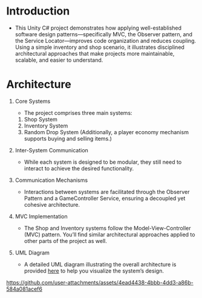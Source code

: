 # Introduction 
- This Unity C# project demonstrates how applying well-established software design patterns—specifically MVC, the Observer pattern, and the Service Locator—improves code organization and reduces coupling. Using a simple inventory and shop scenario, it illustrates disciplined architectural approaches that make projects more maintainable, scalable, and easier to understand.

# Architecture
1. Core Systems
    - The project comprises three main systems:

    1. Shop System
    2. Inventory System
    3. Random Drop System
    (Additionally, a player economy mechanism supports buying and selling items.)

2. Inter-System Communication
    - While each system is designed to be modular, they still need to interact to achieve the desired functionality.

3. Communication Mechanisms
    - Interactions between systems are facilitated through the Observer Pattern and a GameController Service, ensuring a decoupled yet cohesive architecture.

4. MVC Implementation
    - The Shop and Inventory systems follow the Model-View-Controller (MVC) pattern. You’ll find similar architectural approaches applied to other parts of the project as well.

5. UML Diagram
    - A detailed UML diagram illustrating the overall architecture is provided [here](https://app.diagrams.net/#G1Ys3kpttWdCPPyVSl0xiRSEvcZRAN9I1R#%7B%22pageId%22%3A%2276Zj12aouIvC6FJQ6CF7%22%7D) to help you visualize the system’s design.


https://github.com/user-attachments/assets/4ead4438-4bbb-4dd3-a86b-584a081acef6

